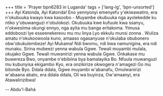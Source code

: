 +++
title = 'Prayer bpn6283 in Luganda'
tags = ['lang-lg', 'bpn-unsorted']
+++
Ayi Katonda, Ayi Katonda!  Eno yennyonyi emenyefu y'ekiwawatiro, era n'okubuuka kwayo kwa kasoobo - Muyambe okubuuka nga ayolekedde ku ntiko y'obuwanguzi n'obulokozi.  Okubuuka kwe kufuule kwa ssanyu, n'okwesiima okungi ennyo, nga ayita mu banga eritakoma.  Yimusa eddoboozi lye esseenekerevu mu mu linya Lyo ekkulu munsi zonna .  Wuliza amatu n'okukoowoola kuno, amaaso ogasanyuse n'okulaba obubonero obw'obukulembeze!  Ayi Mukama! Ndi bwomu, ndi bwa namunigina, era ndi munaku.  Sirina mubeezi yenna wabula Ggwe.  Tewali muyambi mulala, okujako Ggwe.  Tewali muwanirizi yenna wabula Ggwe.  Onkakase mu buwereza Bwo, onyambe n'ebibiina bya bamalayika Bo.  Nfuula muwanguzi mu kubunyisa ekigambo Kyo, era onzikirize okwogera n'amagezi Go mu bitonde Byo.  Ddala ddala, Ggwe muyambi w'abanafu, Omulwanirizi w'abaana abato, era ddala ddala, Oli wa buyinza, Ow'amaanyi, era Atawalirizibwa!

-- Abdu'l-Bahá
